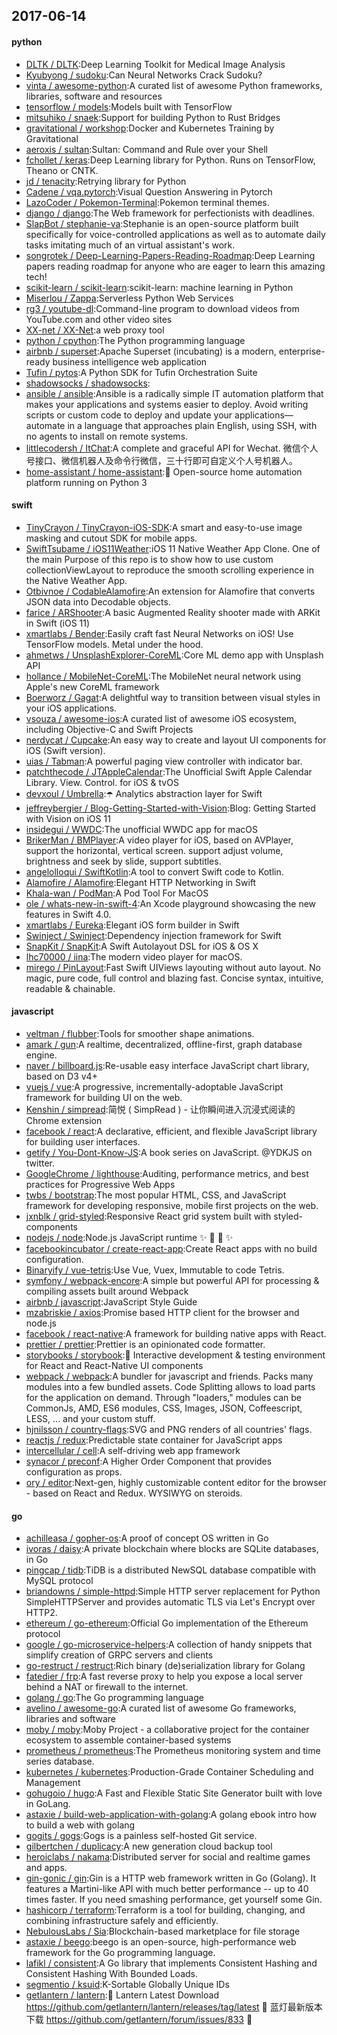 ## 2017-06-14

#### python
* [DLTK / DLTK](https://github.com/DLTK/DLTK):Deep Learning Toolkit for Medical Image Analysis
* [Kyubyong / sudoku](https://github.com/Kyubyong/sudoku):Can Neural Networks Crack Sudoku?
* [vinta / awesome-python](https://github.com/vinta/awesome-python):A curated list of awesome Python frameworks, libraries, software and resources
* [tensorflow / models](https://github.com/tensorflow/models):Models built with TensorFlow
* [mitsuhiko / snaek](https://github.com/mitsuhiko/snaek):Support for building Python to Rust Bridges
* [gravitational / workshop](https://github.com/gravitational/workshop):Docker and Kubernetes Training by Gravitational
* [aeroxis / sultan](https://github.com/aeroxis/sultan):Sultan: Command and Rule over your Shell
* [fchollet / keras](https://github.com/fchollet/keras):Deep Learning library for Python. Runs on TensorFlow, Theano or CNTK.
* [jd / tenacity](https://github.com/jd/tenacity):Retrying library for Python
* [Cadene / vqa.pytorch](https://github.com/Cadene/vqa.pytorch):Visual Question Answering in Pytorch
* [LazoCoder / Pokemon-Terminal](https://github.com/LazoCoder/Pokemon-Terminal):Pokemon terminal themes.
* [django / django](https://github.com/django/django):The Web framework for perfectionists with deadlines.
* [SlapBot / stephanie-va](https://github.com/SlapBot/stephanie-va):Stephanie is an open-source platform built specifically for voice-controlled applications as well as to automate daily tasks imitating much of an virtual assistant's work.
* [songrotek / Deep-Learning-Papers-Reading-Roadmap](https://github.com/songrotek/Deep-Learning-Papers-Reading-Roadmap):Deep Learning papers reading roadmap for anyone who are eager to learn this amazing tech!
* [scikit-learn / scikit-learn](https://github.com/scikit-learn/scikit-learn):scikit-learn: machine learning in Python
* [Miserlou / Zappa](https://github.com/Miserlou/Zappa):Serverless Python Web Services
* [rg3 / youtube-dl](https://github.com/rg3/youtube-dl):Command-line program to download videos from YouTube.com and other video sites
* [XX-net / XX-Net](https://github.com/XX-net/XX-Net):a web proxy tool
* [python / cpython](https://github.com/python/cpython):The Python programming language
* [airbnb / superset](https://github.com/airbnb/superset):Apache Superset (incubating) is a modern, enterprise-ready business intelligence web application
* [Tufin / pytos](https://github.com/Tufin/pytos):A Python SDK for Tufin Orchestration Suite
* [shadowsocks / shadowsocks](https://github.com/shadowsocks/shadowsocks):
* [ansible / ansible](https://github.com/ansible/ansible):Ansible is a radically simple IT automation platform that makes your applications and systems easier to deploy. Avoid writing scripts or custom code to deploy and update your applications— automate in a language that approaches plain English, using SSH, with no agents to install on remote systems.
* [littlecodersh / ItChat](https://github.com/littlecodersh/ItChat):A complete and graceful API for Wechat. 微信个人号接口、微信机器人及命令行微信，三十行即可自定义个人号机器人。
* [home-assistant / home-assistant](https://github.com/home-assistant/home-assistant):🏡 Open-source home automation platform running on Python 3

#### swift
* [TinyCrayon / TinyCrayon-iOS-SDK](https://github.com/TinyCrayon/TinyCrayon-iOS-SDK):A smart and easy-to-use image masking and cutout SDK for mobile apps.
* [SwiftTsubame / iOS11Weather](https://github.com/SwiftTsubame/iOS11Weather):iOS 11 Native Weather App Clone. One of the main Purpose of this repo is to show how to use custom collectionViewLayout to reproduce the smooth scrolling experience in the Native Weather App.
* [Otbivnoe / CodableAlamofire](https://github.com/Otbivnoe/CodableAlamofire):An extension for Alamofire that converts JSON data into Decodable objects.
* [farice / ARShooter](https://github.com/farice/ARShooter):A basic Augmented Reality shooter made with ARKit in Swift (iOS 11)
* [xmartlabs / Bender](https://github.com/xmartlabs/Bender):Easily craft fast Neural Networks on iOS! Use TensorFlow models. Metal under the hood.
* [ahmetws / UnsplashExplorer-CoreML](https://github.com/ahmetws/UnsplashExplorer-CoreML):Core ML demo app with Unsplash API
* [hollance / MobileNet-CoreML](https://github.com/hollance/MobileNet-CoreML):The MobileNet neural network using Apple's new CoreML framework
* [Boerworz / Gagat](https://github.com/Boerworz/Gagat):A delightful way to transition between visual styles in your iOS applications.
* [vsouza / awesome-ios](https://github.com/vsouza/awesome-ios):A curated list of awesome iOS ecosystem, including Objective-C and Swift Projects
* [nerdycat / Cupcake](https://github.com/nerdycat/Cupcake):An easy way to create and layout UI components for iOS (Swift version).
* [uias / Tabman](https://github.com/uias/Tabman):A powerful paging view controller with indicator bar.
* [patchthecode / JTAppleCalendar](https://github.com/patchthecode/JTAppleCalendar):The Unofficial Swift Apple Calendar Library. View. Control. for iOS & tvOS
* [devxoul / Umbrella](https://github.com/devxoul/Umbrella):☂️ Analytics abstraction layer for Swift
* [jeffreybergier / Blog-Getting-Started-with-Vision](https://github.com/jeffreybergier/Blog-Getting-Started-with-Vision):Blog: Getting Started with Vision on iOS 11
* [insidegui / WWDC](https://github.com/insidegui/WWDC):The unofficial WWDC app for macOS
* [BrikerMan / BMPlayer](https://github.com/BrikerMan/BMPlayer):A video player for iOS, based on AVPlayer, support the horizontal, vertical screen. support adjust volume, brightness and seek by slide, support subtitles.
* [angelolloqui / SwiftKotlin](https://github.com/angelolloqui/SwiftKotlin):A tool to convert Swift code to Kotlin.
* [Alamofire / Alamofire](https://github.com/Alamofire/Alamofire):Elegant HTTP Networking in Swift
* [Khala-wan / PodMan](https://github.com/Khala-wan/PodMan):A Pod Tool For MacOS
* [ole / whats-new-in-swift-4](https://github.com/ole/whats-new-in-swift-4):An Xcode playground showcasing the new features in Swift 4.0.
* [xmartlabs / Eureka](https://github.com/xmartlabs/Eureka):Elegant iOS form builder in Swift
* [Swinject / Swinject](https://github.com/Swinject/Swinject):Dependency injection framework for Swift
* [SnapKit / SnapKit](https://github.com/SnapKit/SnapKit):A Swift Autolayout DSL for iOS & OS X
* [lhc70000 / iina](https://github.com/lhc70000/iina):The modern video player for macOS.
* [mirego / PinLayout](https://github.com/mirego/PinLayout):Fast Swift UIViews layouting without auto layout. No magic, pure code, full control and blazing fast. Concise syntax, intuitive, readable & chainable.

#### javascript
* [veltman / flubber](https://github.com/veltman/flubber):Tools for smoother shape animations.
* [amark / gun](https://github.com/amark/gun):A realtime, decentralized, offline-first, graph database engine.
* [naver / billboard.js](https://github.com/naver/billboard.js):Re-usable easy interface JavaScript chart library, based on D3 v4+
* [vuejs / vue](https://github.com/vuejs/vue):A progressive, incrementally-adoptable JavaScript framework for building UI on the web.
* [Kenshin / simpread](https://github.com/Kenshin/simpread):简悦 ( SimpRead ) - 让你瞬间进入沉浸式阅读的 Chrome extension
* [facebook / react](https://github.com/facebook/react):A declarative, efficient, and flexible JavaScript library for building user interfaces.
* [getify / You-Dont-Know-JS](https://github.com/getify/You-Dont-Know-JS):A book series on JavaScript. @YDKJS on twitter.
* [GoogleChrome / lighthouse](https://github.com/GoogleChrome/lighthouse):Auditing, performance metrics, and best practices for Progressive Web Apps
* [twbs / bootstrap](https://github.com/twbs/bootstrap):The most popular HTML, CSS, and JavaScript framework for developing responsive, mobile first projects on the web.
* [jxnblk / grid-styled](https://github.com/jxnblk/grid-styled):Responsive React grid system built with styled-components
* [nodejs / node](https://github.com/nodejs/node):Node.js JavaScript runtime ✨ 🐢 🚀 ✨
* [facebookincubator / create-react-app](https://github.com/facebookincubator/create-react-app):Create React apps with no build configuration.
* [Binaryify / vue-tetris](https://github.com/Binaryify/vue-tetris):Use Vue, Vuex, Immutable to code Tetris.
* [symfony / webpack-encore](https://github.com/symfony/webpack-encore):A simple but powerful API for processing & compiling assets built around Webpack
* [airbnb / javascript](https://github.com/airbnb/javascript):JavaScript Style Guide
* [mzabriskie / axios](https://github.com/mzabriskie/axios):Promise based HTTP client for the browser and node.js
* [facebook / react-native](https://github.com/facebook/react-native):A framework for building native apps with React.
* [prettier / prettier](https://github.com/prettier/prettier):Prettier is an opinionated code formatter.
* [storybooks / storybook](https://github.com/storybooks/storybook):📓 Interactive development & testing environment for React and React-Native UI components
* [webpack / webpack](https://github.com/webpack/webpack):A bundler for javascript and friends. Packs many modules into a few bundled assets. Code Splitting allows to load parts for the application on demand. Through "loaders," modules can be CommonJs, AMD, ES6 modules, CSS, Images, JSON, Coffeescript, LESS, ... and your custom stuff.
* [hjnilsson / country-flags](https://github.com/hjnilsson/country-flags):SVG and PNG renders of all countries' flags.
* [reactjs / redux](https://github.com/reactjs/redux):Predictable state container for JavaScript apps
* [intercellular / cell](https://github.com/intercellular/cell):A self-driving web app framework
* [synacor / preconf](https://github.com/synacor/preconf):A Higher Order Component that provides configuration as props.
* [ory / editor](https://github.com/ory/editor):Next-gen, highly customizable content editor for the browser - based on React and Redux. WYSIWYG on steroids.

#### go
* [achilleasa / gopher-os](https://github.com/achilleasa/gopher-os):A proof of concept OS written in Go
* [ivoras / daisy](https://github.com/ivoras/daisy):A private blockchain where blocks are SQLite databases, in Go
* [pingcap / tidb](https://github.com/pingcap/tidb):TiDB is a distributed NewSQL database compatible with MySQL protocol
* [briandowns / simple-httpd](https://github.com/briandowns/simple-httpd):Simple HTTP server replacement for Python SimpleHTTPServer and provides automatic TLS via Let's Encrypt over HTTP2.
* [ethereum / go-ethereum](https://github.com/ethereum/go-ethereum):Official Go implementation of the Ethereum protocol
* [google / go-microservice-helpers](https://github.com/google/go-microservice-helpers):A collection of handy snippets that simplify creation of GRPC servers and clients
* [go-restruct / restruct](https://github.com/go-restruct/restruct):Rich binary (de)serialization library for Golang
* [fatedier / frp](https://github.com/fatedier/frp):A fast reverse proxy to help you expose a local server behind a NAT or firewall to the internet.
* [golang / go](https://github.com/golang/go):The Go programming language
* [avelino / awesome-go](https://github.com/avelino/awesome-go):A curated list of awesome Go frameworks, libraries and software
* [moby / moby](https://github.com/moby/moby):Moby Project - a collaborative project for the container ecosystem to assemble container-based systems
* [prometheus / prometheus](https://github.com/prometheus/prometheus):The Prometheus monitoring system and time series database.
* [kubernetes / kubernetes](https://github.com/kubernetes/kubernetes):Production-Grade Container Scheduling and Management
* [gohugoio / hugo](https://github.com/gohugoio/hugo):A Fast and Flexible Static Site Generator built with love in GoLang.
* [astaxie / build-web-application-with-golang](https://github.com/astaxie/build-web-application-with-golang):A golang ebook intro how to build a web with golang
* [gogits / gogs](https://github.com/gogits/gogs):Gogs is a painless self-hosted Git service.
* [gilbertchen / duplicacy](https://github.com/gilbertchen/duplicacy):A new generation cloud backup tool
* [heroiclabs / nakama](https://github.com/heroiclabs/nakama):Distributed server for social and realtime games and apps.
* [gin-gonic / gin](https://github.com/gin-gonic/gin):Gin is a HTTP web framework written in Go (Golang). It features a Martini-like API with much better performance -- up to 40 times faster. If you need smashing performance, get yourself some Gin.
* [hashicorp / terraform](https://github.com/hashicorp/terraform):Terraform is a tool for building, changing, and combining infrastructure safely and efficiently.
* [NebulousLabs / Sia](https://github.com/NebulousLabs/Sia):Blockchain-based marketplace for file storage
* [astaxie / beego](https://github.com/astaxie/beego):beego is an open-source, high-performance web framework for the Go programming language.
* [lafikl / consistent](https://github.com/lafikl/consistent):A Go library that implements Consistent Hashing and Consistent Hashing With Bounded Loads.
* [segmentio / ksuid](https://github.com/segmentio/ksuid):K-Sortable Globally Unique IDs
* [getlantern / lantern](https://github.com/getlantern/lantern):🔴 Lantern Latest Download https://github.com/getlantern/lantern/releases/tag/latest 🔴 蓝灯最新版本下载 https://github.com/getlantern/forum/issues/833 🔴
